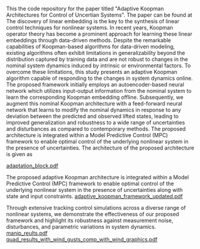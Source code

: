This the code repository for the paper titled "Adaptive Koopman Architectures for Control of Uncertian Systems". The paper can be found at
The discovery of linear embedding is the key to the synthesis of linear control techniques for nonlinear systems. In recent years, Koopman operator theory has become a prominent approach for learning these linear embeddings through data-driven methods. Despite the remarkable capabilities of Koopman-based algorithms for data-driven modeling, existing algorithms often exhibit limitations in generalizability beyond the distribution captured by training data and are not robust to changes in the nominal system dynamics induced by intrinsic or environmental factors. To overcome these limitations, this study presents an adaptive Koopman algorithm capable of responding to the changes in system dynamics online. The proposed framework initially employs an autoencoder-based neural network which utilizes input-output information from the nominal system to learn the corresponding Koopman embedding offline. Subsequently, we augment this nominal Koopman architecture with a feed-forward neural network that learns to modify the nominal dynamics in response to any deviation between the predicted and observed lifted states, leading to improved generalization and robustness to a wide range of uncertainties and disturbances as compared to contemporary methods. The proposed architecture is integrated within a Model Predictive Control (MPC) framework to enable optimal control of the underlying nonlinear system in the presence of uncertainties. The architecture of the proposed architecture is given as

[adaptation_block.pdf](https://github.com/Rajpal9/Adaptive-koopman/files/15292546/adaptation_block.pdf)

The proposed adaptive Koopman architecture is integrated within a Model Predictive Control (MPC) framework to enable optimal control of the underlying nonlinear system in the presence of uncertainties along with state and input constraints. 
[adaptive_koopman_framework_updated.pdf](https://github.com/Rajpal9/Adaptive-koopman/files/15292550/adaptive_koopman_framework_updated.pdf)

Through extensive tracking control simulations across a diverse range of nonlinear systems, we demonstrate the effectiveness of our proposed framework and highlight its robustness against measurement noise, disturbances, and parametric variations in system dynamics.
[manip_reults.pdf](https://github.com/Rajpal9/Adaptive-koopman/files/15292552/manip_reults.pdf)
[quad_results_with_wind_gusts_comp_with_wind_graphics.pdf](https://github.com/Rajpal9/Adaptive-koopman/files/15292554/quad_results_with_wind_gusts_comp_with_wind_graphics.pdf)
